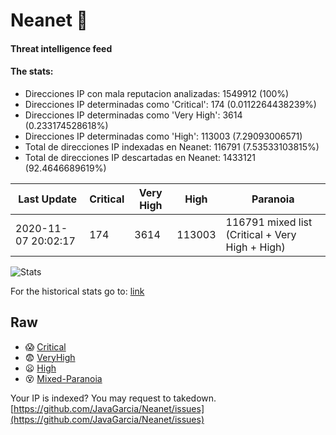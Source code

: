 # Neanet :hocho:
#### Threat intelligence feed
#### The stats:

- Direcciones IP con mala reputacion analizadas: 1549912 (100%)
- Direcciones IP determinadas como 'Critical':  174 (0.0112264438239%)
- Direcciones IP determinadas como 'Very High':  3614 (0.233174528618%)
- Direcciones IP determinadas como 'High':  113003 (7.29093006571)
- Total de direcciones IP indexadas en Neanet:  116791 (7.53533103815%)
- Total de direcciones IP descartadas en Neanet:  1433121 (92.4646689619%)

| Last Update | Critical | Very High | High | Paranoia |
| --- | --- | --- | --- | --- |
| 2020-11-07 20:02:17 | 174 | 3614 | 113003 | 116791 mixed list (Critical + Very High + High)|

![Stats](https://docs.google.com/spreadsheets/d/e/2PACX-1vSnaNMIXVabIpDJjufMlzH7poXnshF3mgd8Is1g9ytUEzVsP5my4Trn8f-xkoLLQ38xpL3HtmUexLo6/pubchart?oid=501124687&format=image)

For the historical stats go to: [link](/stats.csv)
## Raw
- :scream: [Critical](https://raw.githubusercontent.com/JavaGarcia/Neanet/master/blacklists/neanet_critical.txt)
- :fearful: [VeryHigh](https://raw.githubusercontent.com/JavaGarcia/Neanet/master/blacklists/neanet_veryHigh.txtt)
- :frowning: [High](https://raw.githubusercontent.com/JavaGarcia/Neanet/master/blacklists/neanet_high.txt)
- :dizzy_face: [Mixed-Paranoia](https://raw.githubusercontent.com/JavaGarcia/Neanet/master/blacklists/neanet_all.txt)


Your IP is indexed? You may request to takedown. [https://github.com/JavaGarcia/Neanet/issues](https://github.com/JavaGarcia/Neanet/issues)

























































































































































































































































































































































































































































































































































































































































































































































































































































































































































































































































































































































































































































































































































































































































































































































































































































































































































































































































































































































































































































